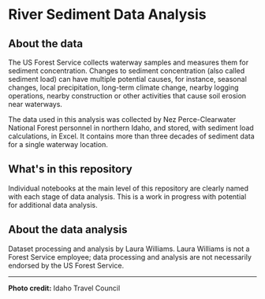 <meta property="og:image" content="img/Lochsa-clearwater_small.jpeg" />

# River Sediment Data Analysis

## About the data
The US Forest Service collects waterway samples and measures them for sediment concentration.  Changes to sediment concentration (also called sediment load) can have multiple potential causes, for instance, seasonal changes, local precipitation, long-term climate change, nearby logging operations, nearby construction or other activities that cause soil erosion near waterways.

The data used in this analysis was collected by Nez Perce-Clearwater National Forest personnel in northern Idaho, and stored, with sediment load calculations, in Excel. It contains more than three decades of sediment data for a single waterway location.

## What's in this repository
Individual notebooks at the main level of this repository are clearly named with each stage of data analysis. This is a work in progress with potential for additional data analysis.

## About the data analysis
Dataset processing and analysis by Laura Williams. Laura Williams is not a Forest Service employee; data processing and analysis are not necessarily endorsed by the US Forest Service.


-------------
**Photo credit:** Idaho Travel Council
